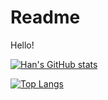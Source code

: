 # Readme
Hello!

[![Han's GitHub stats](https://github-readme-stats.vercel.app/api?username=liuhanalice)](https://github.com/anuraghazra/github-readme-stats)

[![Top Langs](https://github-readme-stats.vercel.app/api/top-langs/?username=liuhanalice)](https://github.com/anuraghazra/github-readme-stats)



